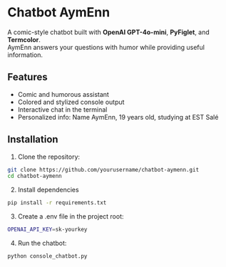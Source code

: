 # Chatbot AymEnn

A comic-style chatbot built with **OpenAI GPT-4o-mini**, **PyFiglet**, and **Termcolor**.  
AymEnn answers your questions with humor while providing useful information.

## Features
- Comic and humorous assistant
- Colored and stylized console output
- Interactive chat in the terminal
- Personalized info: Name AymEnn, 19 years old, studying at EST Salé

## Installation

1. Clone the repository:
```bash
git clone https://github.com/yourusername/chatbot-aymenn.git
cd chatbot-aymenn
```
2. Install dependencies
```bash
pip install -r requirements.txt
```

3. Create a .env file in the project root:
```bash
OPENAI_API_KEY=sk-yourkey
```

4. Run the chatbot:
```bash
python console_chatbot.py